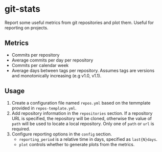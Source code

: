 git-stats
===

Report some useful metrics from git repositories and plot them. Useful for reporting on projects.

## Metrics

- Commits per repository
- Average commits per day per repository
- Commits per calendar week
- Average days between tags per repository. Assumes tags are versions and monotonically increasing (e.g v1.0, v1.1).

## Usage

1. Create a configuration file named `repos.yml` based on the temmplate provided in `repos-template.yml`.
1. Add repository information in the `repositories` section. If a repository URL is specified, the repository will be
   cloned, otherwise the value of `path` will be used to locate a local repository. Only one of `path` or `url` is
   required.
1. Configure reporting options in the `config` section.
   - `reporting_period` is a relative time in days, specified as `last{N}days`.
   - `plot` controls whether to generate plots from the metrics.
